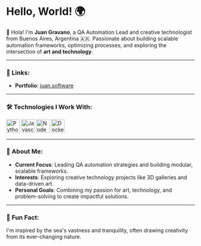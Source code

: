 # Hello, World! 🌍

👋 Hola! I'm **Juan Gravano**, a QA Automation Lead and creative technologist from Buenos Aires, Argentina 🇦🇷. 
Passionate about building scalable automation frameworks, optimizing processes, and exploring the intersection of **art and technology**.

---

### 🔗 Links:
- **Portfolio**: [juan.software](http://juan.software)

---

### 🛠️ Technologies I Work With:
<p align="left">
<a href="https://www.python.org/" target="_blank" rel="noreferrer"><img src="https://raw.githubusercontent.com/danielcranney/readme-generator/main/public/icons/skills/python-colored.svg" width="36" height="36" alt="Python" /></a>
<a href="https://developer.mozilla.org/en-US/docs/Web/JavaScript" target="_blank" rel="noreferrer"><img src="https://raw.githubusercontent.com/danielcranney/readme-generator/main/public/icons/skills/javascript-colored.svg" width="36" height="36" alt="Javascript" /></a>
<a href="https://nodejs.org/en/" target="_blank" rel="noreferrer"><img src="https://raw.githubusercontent.com/danielcranney/readme-generator/main/public/icons/skills/nodejs-colored.svg" width="36" height="36" alt="NodeJS" /></a>
<a href="https://www.docker.com/" target="_blank" rel="noreferrer"><img src="https://raw.githubusercontent.com/danielcranney/readme-generator/main/public/icons/skills/docker-colored.svg" width="36" height="36" alt="Docker" /></a>
</p>

---

### 🌟 About Me:
- **Current Focus**: Leading QA automation strategies and building modular, scalable frameworks.
- **Interests**: Exploring creative technology projects like 3D galleries and data-driven art.
- **Personal Goals**: Combining my passion for art, technology, and problem-solving to create impactful solutions.

---

### 🌊 Fun Fact:
I'm inspired by the sea's vastness and tranquility, often drawing creativity from its ever-changing nature.
